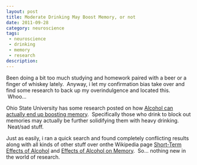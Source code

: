 ```yaml
---
layout: post
title: Moderate Drinking May Boost Memory, or not
date: 2011-09-28
category: neuroscience
tags:
 - neuroscience
 - drinking
 - memory
 - research
description:
---
```


<p>Been doing a bit too much studying and homework paired with a beer or a finger of whiskey lately. &nbsp;Anyway, i let my confirmation bias take over and find some research to back up my overindulgence and located this. &nbsp;Whoo...&nbsp;</p>
<p>Ohio State University has some research posted on how <a class="offsite-link-inline" href="http://researchnews.osu.edu/archive/alzhalco.htm" target="_blank">Alcohol can actually end up boosting memory</a>. &nbsp;Specifically those who drink to block out memories may actually be further solidifying them with heavy drinking. &nbsp;Neat/sad stuff.</p>
<p>Just as easily, i ran a quick search and found completely conflicting results along with all kinds of other stuff over onthe Wikipedia page <a class="offsite-link-inline" href="http://en.wikipedia.org/wiki/Short-term_effects_of_alcohol" target="_blank">Short-Term Effects of Alcohol</a>&nbsp;and <a class="offsite-link-inline" href="http://en.wikipedia.org/wiki/Effects_of_alcohol_on_memory" target="_blank">Effects of Alcohol on Memory</a>. &nbsp;So... nothing new in the world of research.</p>
